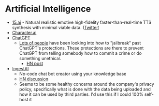 # Artificial Intelligence

- [15.ai](https://15.ai) - Natural realistic emotive high-fidelity
  faster-than-real-time TTS synthesis with minimal viable data.
  ([Twitter](https://twitter.com/fifteenai))
- [Character.ai](https://beta.character.ai/)
- [ChatGPT](https://chat.openai.com/)
  - [Lots of people](https://twitter.com/davisblalock/status/1602600453555961856)
    have been looking into how to "jailbreak" past ChatGPT's protections. These
    protections are there to prevent ChatGPT from telling somebody how to commit
    a crime or do something unethical.
    - [HN post](https://news.ycombinator.com/item?id=33982683)
- [IngestAI](https://ingestai.io/)
  - No-code chat bot creator using your knowledge base
  - [HN discussion](https://news.ycombinator.com/item?id=34909921)
  - Seems to be some healthy concerns around the company's privacy policy,
    specifically what is done with the data being uploaded and how it can be
    used by third parties. I'd use this if I could 100% self-host it
